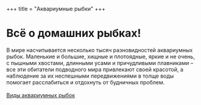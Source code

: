 +++
title = "Аквариумные рыбки"
+++
# Всё о домашних рыбках!

В мире насчитывается несколько тысяч разновидностей аквариумных рыбок. Маленькие и большие, хищные и плотоядные, яркие и не очень, с пышными хвостами, длинными усами и причудливыми плавниками – все эти обитатели подводного мира привлекают своей красотой, а наблюдение за их неспешными передвижениями в толще воды помогает расслабиться и отдохнуть от будничных проблем.\
\
[Виды аквариумных рыбок](./fish)
